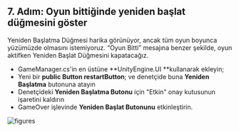 ## 7. Adım: Oyun bittiğinde yeniden başlat düğmesini göster

Yeniden Başlatma Düğmesi harika görünüyor, ancak tüm oyun boyunca yüzümüzde olmasını istemiyoruz. “Oyun Bitti” mesajına benzer şekilde, oyun aktifken Yeniden Başlat Düğmesini kapatacağız.

- GameManager.cs'in en üstüne **UnityEngine.UI **kullanarak ekleyin;
- Yeni bir **public Button restartButton**; ve denetçide buna **Yeniden Başlatma** butonuna atayın
- Denetçideki **Yeniden Başlatma Butonu** için "Etkin" onay kutusunun işaretini kaldırın
- GameOver işlevinde **Yeniden Başlat Butonunu** etkinleştirin.

![figures]()
